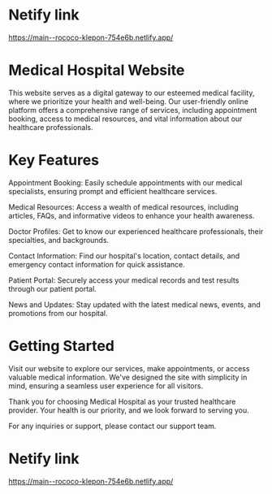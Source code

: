 # Netify link
https://main--rococo-klepon-754e6b.netlify.app/

# Medical Hospital Website
This website serves as a digital gateway to our esteemed medical facility, where we prioritize your health and well-being. Our user-friendly online platform offers a comprehensive range of services, including appointment booking, access to medical resources, and vital information about our healthcare professionals.

# Key Features
Appointment Booking: Easily schedule appointments with our medical specialists, ensuring prompt and efficient healthcare services.

Medical Resources: Access a wealth of medical resources, including articles, FAQs, and informative videos to enhance your health awareness.

Doctor Profiles: Get to know our experienced healthcare professionals, their specialties, and backgrounds.

Contact Information: Find our hospital's location, contact details, and emergency contact information for quick assistance.

Patient Portal: Securely access your medical records and test results through our patient portal.

News and Updates: Stay updated with the latest medical news, events, and promotions from our hospital.

# Getting Started
Visit our website to explore our services, make appointments, or access valuable medical information. We've designed the site with simplicity in mind, ensuring a seamless user experience for all visitors.

Thank you for choosing Medical Hospital as your trusted healthcare provider. Your health is our priority, and we look forward to serving you.

For any inquiries or support, please contact our support team.

# Netify link
https://main--rococo-klepon-754e6b.netlify.app/
